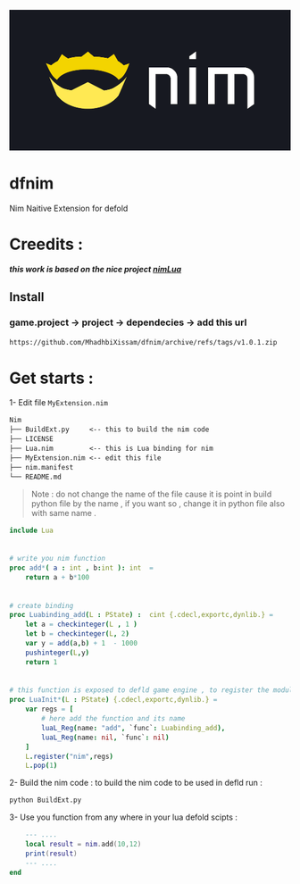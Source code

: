 [![](media/nim_logo_banner.png)](https://github.com/MhadhbiXissam/dfnim)
# dfnim
Nim Naitive Extension for defold

# Creedits : 
***this work is based on the nice project [nimLua](https://github.com/jangko/nimLUA)***
## Install 
### game.project -> project -> dependecies -> add this url 
```txt
https://github.com/MhadhbiXissam/dfnim/archive/refs/tags/v1.0.1.zip
```
# Get starts : 
1-  Edit file `MyExtension.nim`
```txt
Nim
├── BuildExt.py     <-- this to build the nim code 
├── LICENSE
├── Lua.nim         <-- this is Lua binding for nim 
├── MyExtension.nim <-- edit this file 
├── nim.manifest
└── README.md
```
>   Note : do not change the name of the file cause it is point in build python file by the name , if you want so , change it in python file also with same name .

```nim
include Lua


# write you nim function 
proc add*( a : int , b:int ): int  = 
    return a + b*100


# create binding 
proc Luabinding_add(L : PState) :  cint {.cdecl,exportc,dynlib.} =
    let a = checkinteger(L , 1 )
    let b = checkinteger(L, 2)
    var y = add(a,b) + 1  - 1000
    pushinteger(L,y)
    return 1 


# this function is exposed to defld game engine , to register the module 
proc LuaInit*(L : PState) {.cdecl,exportc,dynlib.} = 
    var regs = [
        # here add the function and its name 
        luaL_Reg(name: "add", `func`: Luabinding_add),
        luaL_Reg(name: nil, `func`: nil)
    ]
    L.register("nim",regs)
    L.pop(1)
```
2-  Build the nim code : 
to build the nim code to be used in defld run : 
```bash
python BuildExt.py 
```

3- Use you function from  any where in your lua defold scipts : 
```lua
    --- ....
	local result = nim.add(10,12)
	print(result) 
    --- ....
end
```